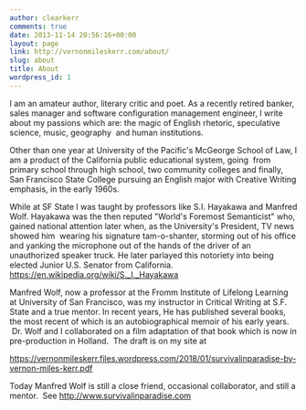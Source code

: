 ```yaml
---
author: clearkerr
comments: true
date: 2013-11-14 20:56:16+00:00
layout: page
link: http://vernonmileskerr.com/about/
slug: about
title: About
wordpress_id: 1
---
```


I am an amateur author, literary critic and poet. As a recently retired banker, sales manager and software configuration management engineer, I write about my passions which are: the magic of English rhetoric, speculative science, music, geography  and human institutions.

Other than one year at University of the Pacific's McGeorge School of Law, I am a product of the California public educational system, going  from primary school through high school, two community colleges and finally, San Francisco State College pursuing an English major with Creative Writing emphasis, in the early 1960s.

While at SF State I was taught by professors like S.I. Hayakawa and Manfred Wolf. Hayakawa was the then reputed "World's Foremost Semanticist" who, gained national attention later when, as the University's President, TV news showed him  wearing his signature tam-o-shanter, storming out of his office and yanking the microphone out of the hands of the driver of an unauthorized speaker truck. He later parlayed this notoriety into being elected Junior U.S. Senator from California. https://en.wikipedia.org/wiki/S._I._Hayakawa

Manfred Wolf, now a professor at the Fromm Institute of Lifelong Learning at University of San Francisco, was my instructor in Critical Writing at S.F. State and a true mentor. In recent years, He has published several books, the most recent of which is an autobiographical memoir of his early years.  Dr. Wolf and I collaborated on a film adaptation of that book which is now in pre-production in Holland.  The draft is on my site at

https://vernonmileskerr.files.wordpress.com/2018/01/survivalinparadise-by-vernon-miles-kerr.pdf

Today Manfred Wolf is still a close friend, occasional collaborator, and still a mentor.  See http://www.survivalinparadise.com

